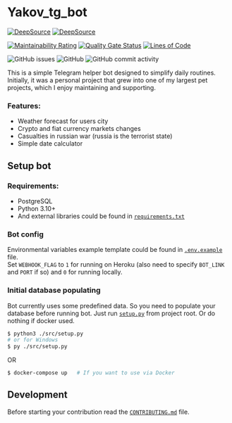 # Yakov_tg_bot

[![DeepSource](https://deepsource.io/gh/Oleh-Papka/Yakov_tg_bot.svg/?label=active+issues&show_trend=true&token=OIiAWpkSJ_AG7k9ijIN_n4Os)](https://deepsource.io/gh/Oleh-Papka/Yakov_tg_bot/?ref=repository-badge)
[![DeepSource](https://deepsource.io/gh/Oleh-Papka/Yakov_tg_bot.svg/?label=resolved+issues&show_trend=true&token=OIiAWpkSJ_AG7k9ijIN_n4Os)](https://deepsource.io/gh/Oleh-Papka/Yakov_tg_bot/?ref=repository-badge)


[![Maintainability Rating](https://sonarcloud.io/api/project_badges/measure?project=Oleh-Papka_Yakov_tg_bot&metric=sqale_rating)](https://sonarcloud.io/summary/new_code?id=Oleh-Papka_Yakov_tg_bot)
[![Quality Gate Status](https://sonarcloud.io/api/project_badges/measure?project=Oleh-Papka_Yakov_tg_bot&metric=alert_status)](https://sonarcloud.io/summary/new_code?id=Oleh-Papka_Yakov_tg_bot)
[![Lines of Code](https://sonarcloud.io/api/project_badges/measure?project=Oleh-Papka_Yakov_tg_bot&metric=ncloc)](https://sonarcloud.io/summary/new_code?id=Oleh-Papka_Yakov_tg_bot)


![GitHub issues](https://img.shields.io/github/issues/Oleh-Papka/Yakov_tg_bot?logo=GitHub)
![GitHub](https://img.shields.io/github/license/Oleh-Papka/Yakov_tg_bot?logo=GitHub)
![GitHub commit activity](https://img.shields.io/github/commit-activity/m/Oleh-Papka/Yakov_tg_bot?logo=GitHub)


This is a simple Telegram helper bot designed to simplify daily routines.
Initially, it was a personal project that grew into one of my largest pet projects,
which I enjoy maintaining and supporting.

### Features:
- Weather forecast for users city
- Crypto and fiat currency markets changes
- Casualties in russian war (russia is the terrorist state)
- Simple date calculator

## Setup bot

### Requirements:

- PostgreSQL
- Python 3.10+
- And external libraries could be found in [`requirements.txt`](./requirements.txt)

### Bot config

Environmental variables example template could be found in [`.env.example`](./.env.example) file.  
Set `WEBHOOK_FLAG` to `1` for running on Heroku (also need to specify `BOT_LINK` and `PORT` if so) and `0` for running
locally.

### Initial database populating

Bot currently uses some predefined data. So you need to populate your database before
running bot. Just run [`setup.py`](./src/setup.py) from project root. Or do nothing if docker used.

```bash
$ python3 ./src/setup.py
# or for Windows  
$ py ./src/setup.py
```

OR

```bash
$ docker-compose up   # If you want to use via Docker 
```

## Development

Before starting your contribution read the [`CONTRIBUTING.md`](./CONTRIBUTING.md) file.
